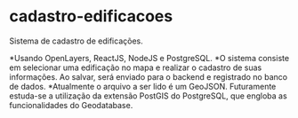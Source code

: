 # cadastro-edificacoes
Sistema de cadastro de edificações.

*Usando OpenLayers, ReactJS, NodeJS e PostgreSQL.
*O sistema consiste em selecionar uma edificação no mapa e realizar o cadastro de suas informações. Ao salvar, será enviado para o backend e registrado no banco de dados.
*Atualmente o arquivo a ser lido é um GeoJSON. Futuramente estuda-se a utilização da extensão PostGIS do PostgreSQL, que engloba as funcionalidades do Geodatabase.
